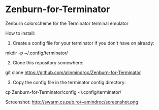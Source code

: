 Zenburn-for-Terminator
======================

Zenburn colorscheme for the Terminator terminal emulator

How to install:

1. Create a config file for your terminator if you don't have on already:

mkdir -p ~/.config/terminator/

2. Clone this repository somewhere:

git clone https://github.com/alinmindroc/Zenburn-for-Terminator

3. Copy the config file in the terminator config directory:

cp Zenburn-for-Terminator/config ~/.config/terminator/


Screenshot:
http://swarm.cs.pub.ro/~amindroc/screenshot.png

